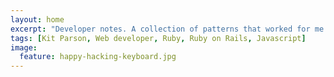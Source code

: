 ```yaml
---
layout: home
excerpt: "Developer notes. A collection of patterns that worked for me."
tags: [Kit Parson, Web developer, Ruby, Ruby on Rails, Javascript]
image:
  feature: happy-hacking-keyboard.jpg
---
```

